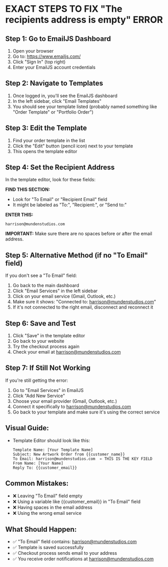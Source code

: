 # EXACT STEPS TO FIX "The recipients address is empty" ERROR

## Step 1: Go to EmailJS Dashboard
1. Open your browser
2. Go to: https://www.emailjs.com/
3. Click "Sign In" (top right)
4. Enter your EmailJS account credentials

## Step 2: Navigate to Templates
1. Once logged in, you'll see the EmailJS dashboard
2. In the left sidebar, click "Email Templates"
3. You should see your template listed (probably named something like "Order Template" or "Portfolio Order")

## Step 3: Edit the Template
1. Find your order template in the list
2. Click the "Edit" button (pencil icon) next to your template
3. This opens the template editor

## Step 4: Set the Recipient Address
In the template editor, look for these fields:

**FIND THIS SECTION:**
- Look for "To Email" or "Recipient Email" field
- It might be labeled as "To:", "Recipient:", or "Send to:"

**ENTER THIS:**
```
harrison@mundenstudios.com
```

**IMPORTANT:** Make sure there are no spaces before or after the email address.

## Step 5: Alternative Method (if no "To Email" field)
If you don't see a "To Email" field:

1. Go back to the main dashboard
2. Click "Email Services" in the left sidebar
3. Click on your email service (Gmail, Outlook, etc.)
4. Make sure it shows: "Connected to: harrison@mundenstudios.com"
5. If it's not connected to the right email, disconnect and reconnect it

## Step 6: Save and Test
1. Click "Save" in the template editor
2. Go back to your website
3. Try the checkout process again
4. Check your email at harrison@mundenstudios.com

## Step 7: If Still Not Working
If you're still getting the error:

1. Go to "Email Services" in EmailJS
2. Click "Add New Service"
3. Choose your email provider (Gmail, Outlook, etc.)
4. Connect it specifically to harrison@mundenstudios.com
5. Go back to your template and make sure it's using the correct service

## Visual Guide:
- Template Editor should look like this:
  ```
  Template Name: [Your Template Name]
  Subject: New Artwork Order from {{customer_name}}
  To Email: harrison@mundenstudios.com  ← THIS IS THE KEY FIELD
  From Name: [Your Name]
  Reply To: {{customer_email}}
  ```

## Common Mistakes:
- ❌ Leaving "To Email" field empty
- ❌ Using a variable like {{customer_email}} in "To Email" field
- ❌ Having spaces in the email address
- ❌ Using the wrong email service

## What Should Happen:
- ✅ "To Email" field contains: harrison@mundenstudios.com
- ✅ Template is saved successfully
- ✅ Checkout process sends email to your address
- ✅ You receive order notifications at harrison@mundenstudios.com
